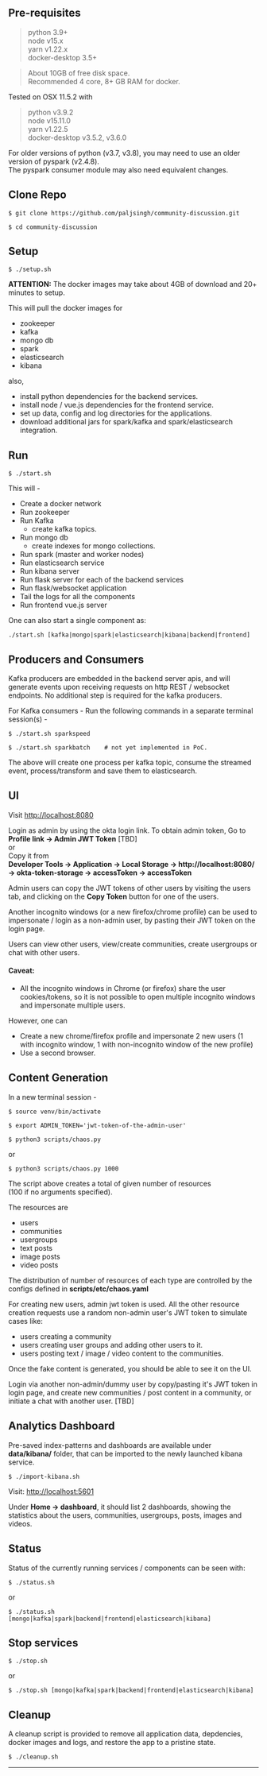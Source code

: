 ## Pre-requisites

> python 3.9+  
> node v15.x  
> yarn v1.22.x  
> docker-desktop 3.5+  

> About 10GB of free disk space.  
> Recommended 4 core, 8+ GB RAM for docker.  

Tested on OSX 11.5.2 with  
> python v3.9.2  
> node v15.11.0  
> yarn v1.22.5  
> docker-desktop v3.5.2, v3.6.0  


For older versions of python (v3.7, v3.8), you may need to use an older version of pyspark (v2.4.8).  
The pyspark consumer module may also need equivalent changes.


## Clone Repo

```
$ git clone https://github.com/paljsingh/community-discussion.git  
```
```
$ cd community-discussion  
```

## Setup

```
$ ./setup.sh  
```

**ATTENTION:** The docker images may take about 4GB of download and 20+ minutes to setup.


This will pull the docker images for  

- zookeeper  
- kafka  
- mongo db  
- spark  
- elasticsearch  
- kibana  

also,  

- install python dependencies for the backend services.  
- install node / vue.js dependencies for the frontend service.  
- set up data, config and log directories for the applications.  
- download additional jars for spark/kafka and spark/elasticsearch integration.  


## Run

```
$ ./start.sh
```

This will -  

- Create a docker network  
- Run zookeeper  
- Run Kafka
  - create kafka topics.
- Run mongo db
  - create indexes for mongo collections. 
- Run spark (master and worker nodes)  
- Run elasticsearch service  
- Run kibana server  
- Run flask server for each of the backend services  
- Run flask/websocket application  
- Tail the logs for all the components  
- Run frontend vue.js server  

One can also start a single component as:
```
./start.sh [kafka|mongo|spark|elasticsearch|kibana|backend|frontend]
```

## Producers and Consumers

Kafka producers are embedded in the backend server apis, and will generate events upon receiving requests on http REST / websocket
endpoints. No additional step is required for the kafka producers.

For Kafka consumers - Run the following commands in a separate terminal session(s) - 
```
$ ./start.sh sparkspeed  
```  
```
$ ./start.sh sparkbatch    # not yet implemented in PoC. 
```

The above will create one process per kafka topic, consume the streamed event, process/transform and save them to elasticsearch.


## UI

Visit <http://localhost:8080>

Login as admin by using the okta login link.
To obtain admin token, Go to  
**Profile link -> Admin JWT Token**  [TBD]  
or  
Copy it from  
**Developer Tools -> Application -> Local Storage -> http://localhost:8080/ -> okta-token-storage -> accessToken -> accessToken**

Admin users can copy the JWT tokens of other users by visiting the users tab, and clicking on the **Copy Token** button for one of the users.

Another incognito windows (or a new firefox/chrome profile) can be used to impersonate / login as a non-admin user, by pasting their JWT token on the login page.

Users can view other users, view/create communities, create usergroups or chat with other users.


#### Caveat:
- All the incognito windows in Chrome (or firefox) share the user cookies/tokens, so it is not possible to open multiple incognito windows and impersonate multiple users.  

However, one can  

- Create a new chrome/firefox profile and impersonate 2 new users (1 with incognito window, 1 with non-incognito window of the new profile)
- Use a second browser.


## Content Generation

In a new terminal session - 

```
$ source venv/bin/activate  
```  
```
$ export ADMIN_TOKEN='jwt-token-of-the-admin-user'  
```  
```
$ python3 scripts/chaos.py  
```  
or  

```
$ python3 scripts/chaos.py 1000
```  

The script above creates a total of given number of resources  
(100 if no arguments specified).  

The resources are

- users
- communities
- usergroups
- text posts
- image posts
- video posts

The distribution of number of resources of each type are controlled by the configs defined in **scripts/etc/chaos.yaml**

For creating new users, admin jwt token is used.
All the other resource creation requests use a random non-admin user's JWT token to simulate cases like:

- users creating a community
- users creating user groups and adding other users to it.
- users posting text / image / video content to the communities.


Once the fake content is generated, you should be able to see it on the UI.

Login via another non-admin/dummy user by copy/pasting it's JWT token in login page, and create new communities / post content in a community, or initiate a chat with another user. [TBD]


## Analytics Dashboard

Pre-saved index-patterns and dashboards are available under  
**data/kibana/** folder, that can be imported to the newly launched
kibana service.

```
$ ./import-kibana.sh
```
Visit:  <http://localhost:5601> 

Under 
**Home -> dashboard**, it should list 2 dashboards, showing the statistics about the users, communities, usergroups,
posts, images and videos.


## Status

Status of the currently running services / components can be seen with:

```
$ ./status.sh  
```

or

```
$ ./status.sh [mongo|kafka|spark|backend|frontend|elasticsearch|kibana]
```

## Stop services

```
$ ./stop.sh 
```

or

```
$ ./stop.sh [mongo|kafka|spark|backend|frontend|elasticsearch|kibana]
```


## Cleanup

A cleanup script is provided to remove all application data, depdencies, docker images and logs, and restore the app to a pristine state.

```
$ ./cleanup.sh
```

---
